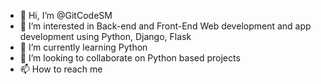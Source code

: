 - 👋 Hi, I’m @GitCodeSM
- 👀 I’m interested in Back-end and Front-End Web development and app development using Python, Django, Flask
- 🌱 I’m currently learning Python
- 💞️ I’m looking to collaborate on Python based projects
- 📫 How to reach me
